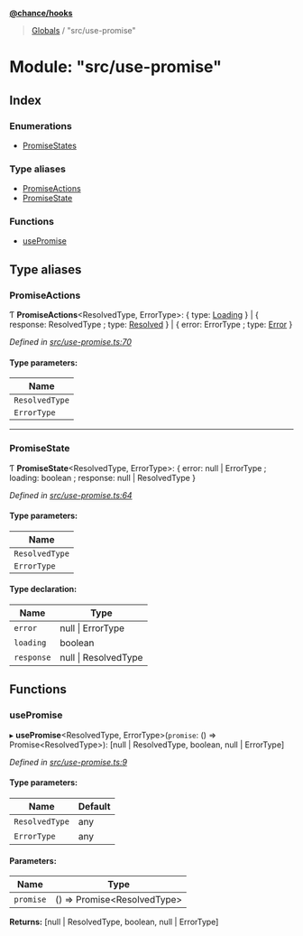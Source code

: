 **[@chance/hooks](../README.md)**

> [Globals](../globals.md) / "src/use-promise"

# Module: "src/use-promise"

## Index

### Enumerations

* [PromiseStates](../enums/_src_use_promise_.promisestates.md)

### Type aliases

* [PromiseActions](_src_use_promise_.md#promiseactions)
* [PromiseState](_src_use_promise_.md#promisestate)

### Functions

* [usePromise](_src_use_promise_.md#usepromise)

## Type aliases

### PromiseActions

Ƭ  **PromiseActions**<ResolvedType, ErrorType\>: { type: [Loading](../enums/_src_use_promise_.promisestates.md#loading)  } \| { response: ResolvedType ; type: [Resolved](../enums/_src_use_promise_.promisestates.md#resolved)  } \| { error: ErrorType ; type: [Error](../enums/_src_use_promise_.promisestates.md#error)  }

*Defined in [src/use-promise.ts:70](https://github.com/chaance/hooks/blob/1abfd2e/src/use-promise.ts#L70)*

#### Type parameters:

Name |
------ |
`ResolvedType` |
`ErrorType` |

___

### PromiseState

Ƭ  **PromiseState**<ResolvedType, ErrorType\>: { error: null \| ErrorType ; loading: boolean ; response: null \| ResolvedType  }

*Defined in [src/use-promise.ts:64](https://github.com/chaance/hooks/blob/1abfd2e/src/use-promise.ts#L64)*

#### Type parameters:

Name |
------ |
`ResolvedType` |
`ErrorType` |

#### Type declaration:

Name | Type |
------ | ------ |
`error` | null \| ErrorType |
`loading` | boolean |
`response` | null \| ResolvedType |

## Functions

### usePromise

▸ **usePromise**<ResolvedType, ErrorType\>(`promise`: () => Promise<ResolvedType\>): [null \| ResolvedType, boolean, null \| ErrorType]

*Defined in [src/use-promise.ts:9](https://github.com/chaance/hooks/blob/1abfd2e/src/use-promise.ts#L9)*

#### Type parameters:

Name | Default |
------ | ------ |
`ResolvedType` | any |
`ErrorType` | any |

#### Parameters:

Name | Type |
------ | ------ |
`promise` | () => Promise<ResolvedType\> |

**Returns:** [null \| ResolvedType, boolean, null \| ErrorType]
